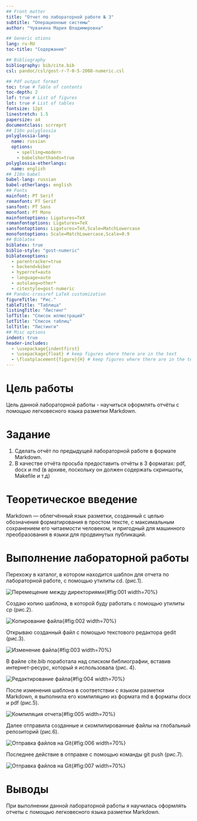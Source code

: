 ```yaml
---
## Front matter
title: "Отчет по лабораторной работе № 3"
subtitle: "Операционные системы"
author: "Чувакина Мария Владимировна"

## Generic otions
lang: ru-RU
toc-title: "Содержание"

## Bibliography
bibliography: bib/cite.bib
csl: pandoc/csl/gost-r-7-0-5-2008-numeric.csl

## Pdf output format
toc: true # Table of contents
toc-depth: 2
lof: true # List of figures
lot: true # List of tables
fontsize: 12pt
linestretch: 1.5
papersize: a4
documentclass: scrreprt
## I18n polyglossia
polyglossia-lang:
  name: russian
  options:
	- spelling=modern
	- babelshorthands=true
polyglossia-otherlangs:
  name: english
## I18n babel
babel-lang: russian
babel-otherlangs: english
## Fonts
mainfont: PT Serif
romanfont: PT Serif
sansfont: PT Sans
monofont: PT Mono
mainfontoptions: Ligatures=TeX
romanfontoptions: Ligatures=TeX
sansfontoptions: Ligatures=TeX,Scale=MatchLowercase
monofontoptions: Scale=MatchLowercase,Scale=0.9
## Biblatex
biblatex: true
biblio-style: "gost-numeric"
biblatexoptions:
  - parentracker=true
  - backend=biber
  - hyperref=auto
  - language=auto
  - autolang=other*
  - citestyle=gost-numeric
## Pandoc-crossref LaTeX customization
figureTitle: "Рис."
tableTitle: "Таблица"
listingTitle: "Листинг"
lofTitle: "Список иллюстраций"
lotTitle: "Список таблиц"
lolTitle: "Листинги"
## Misc options
indent: true
header-includes:
  - \usepackage{indentfirst}
  - \usepackage{float} # keep figures where there are in the text
  - \floatplacement{figure}{H} # keep figures where there are in the text
---
```


# Цель работы

Цель данной лабораторной работы - научиться оформлять отчёты с помощью легковесного языка разметки Markdown.

# Задание

1. Сделать отчёт по предыдущей лабораторной работе в формате Markdown.
2. В качестве отчёта просьба предоставить отчёты в 3 форматах: pdf, docx и md (в архиве,
поскольку он должен содержать скриншоты, Makefile и т.д)


# Теоретическое введение

Markdown — облегчённый язык разметки, созданный с целью обозначения форматирования в простом тексте, с максимальным сохранением его читаемости человеком, и пригодный для машинного преобразования в языки для продвинутых публикаций. 

# Выполнение лабораторной работы

Перехожу в каталог, в котором находится шаблон для отчета по лабораторной работе, с помощью утилиты cd. (рис.1).

![Перемещение между директориями](image/01.png){#fig:001 width=70%}

Создаю копию шаблона, в которой буду работать с помощью утилиты cp (рис.2).

![Копирование файла](image/02.png){#fig:002 width=70%}

Открываю созданный файл с помощью текстового редактора gedit (рис.3).

![Изменение файла](image/03.png){#fig:003 width=70%}

В файле cite.bib поработала над списком библиографии, вставив интернет-ресурс, который я использовала (рис. 4).

![Редактирование файла](image/04.png){#fig:004 width=70%}

После изменения шаблона в соответствии с языком разметки Markdown, я выполнила его компиляцию из формата md в форматы docx и pdf (рис.5).

![Компиляция отчета](image/05.png){#fig:005 width=70%}

Далее отправила созданные и скомпилированные файлы на глобальный репозиторий (рис.6).

![Отправка файлов на Git](image/06.png){#fig:006 width=70%}

Последнее действие в отправке с помощью команды git push (рис.7).

![Отправка файлов на Git](image/07.png){#fig:007 width=70%}

# Выводы

При выполнении данной лабораторной работы я научилась оформлять отчеты с помощью легковесного языка разметки Markdown.


